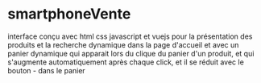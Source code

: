 # smartphoneVente
interface conçu avec html css javascript et vuejs pour la présentation des produits et la recherche dynamique dans la page d'accueil et avec un panier dynamique qui apparait lors du clique du panier d'un produit, et qui s'augmente automatiquement après chaque click, et il se réduit avec le bouton - dans le panier
